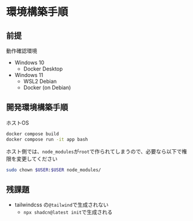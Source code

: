 # 環境構築手順

## 前提
動作確認環境
- Windows 10
  - Docker Desktop
- Windows 11
  - WSL2 Debian
  - Docker (on Debian)


## 開発環境構築手順
ホストOS
```bash
docker compose build
docker compose run -it app bash
```

ホスト側では、`node_modules`が`root`で作られてしまうので、必要なら以下で権限を変更してください

```sh
sudo chown $USER:$USER node_modules/
```

## 残課題
- tailwindcss の`@tailwind`で生成されない
  - `npx shadcn@latest init`で生成される
